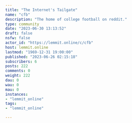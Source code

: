 ```yaml
---
title: "The Internet's Tailgate" 
name: "cfb"
description: "The home of college football on reddit."
type: community
date: "2023-06-30 13:13:52"
draft: false
nsfw: false
actor_id: "https://lemmit.online/c/cfb"
host: lemmit.online
lastmod: "1969-12-31 19:00:00"
published: "2023-06-26 02:15:18"
subscribers: 6
posts: 222
comments: 0
weight: 222
dau: 0
wau: 0
mau: 0
instances:
- "lemmit_online"
tags: 
- "lemmit_online"

---
```

